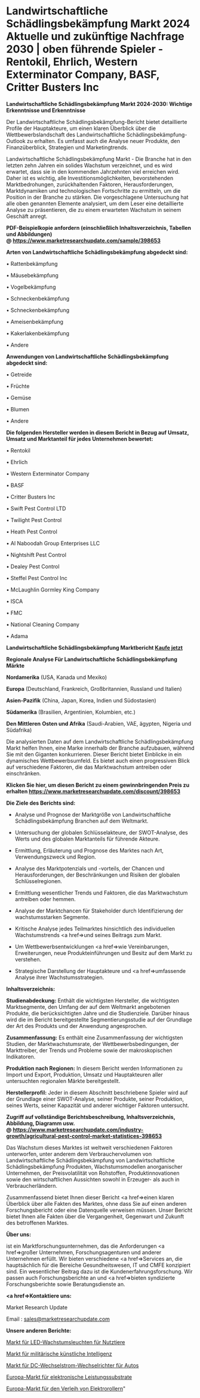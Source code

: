# Landwirtschaftliche Schädlingsbekämpfung Markt 2024 Aktuelle und zukünftige Nachfrage 2030 | oben führende Spieler - Rentokil, Ehrlich, Western Exterminator Company, BASF, Critter Busters Inc

<strong>Landwirtschaftliche Schädlingsbekämpfung Markt 2024-2030: Wichtige Erkenntnisse und Erkenntnisse</strong>

Der Landwirtschaftliche Schädlingsbekämpfung-Bericht bietet detaillierte Profile der Hauptakteure, um einen klaren Überblick über die Wettbewerbslandschaft des Landwirtschaftliche Schädlingsbekämpfung-Outlook zu erhalten. Es umfasst auch die Analyse neuer Produkte, den Finanzüberblick, Strategien und Marketingtrends.

Landwirtschaftliche Schädlingsbekämpfung Markt - Die Branche hat in den letzten zehn Jahren ein solides Wachstum verzeichnet, und es wird erwartet, dass sie in den kommenden Jahrzehnten viel erreichen wird. Daher ist es wichtig, alle Investitionsmöglichkeiten, bevorstehenden Marktbedrohungen, zurückhaltenden Faktoren, Herausforderungen, Marktdynamiken und technologischen Fortschritte zu ermitteln, um die Position in der Branche zu stärken. Die vorgeschlagene Untersuchung hat alle oben genannten Elemente analysiert, um dem Leser eine detaillierte Analyse zu präsentieren, die zu einem erwarteten Wachstum in seinem Geschäft anregt.

<strong><b>PDF-Beispielkopie anfordern (einschließlich Inhaltsverzeichnis, Tabellen und Abbildungen) @ </b></strong><strong><a href=https://www.marketresearchupdate.com/sample/398653><strong>https://www.marketresearchupdate.com/sample/398653</u></a></strong></strong>

<strong>Arten von Landwirtschaftliche Schädlingsbekämpfung abgedeckt sind:</strong>

• Rattenbekämpfung

• Mäusebekämpfung

• Vogelbekämpfung

• Schneckenbekämpfung

• Schneckenbekämpfung

• Ameisenbekämpfung

• Kakerlakenbekämpfung

• Andere

<strong>Anwendungen von Landwirtschaftliche Schädlingsbekämpfung abgedeckt sind:</strong>

• Getreide

• Früchte

• Gemüse

• Blumen

• Andere

<strong>Die folgenden Hersteller werden in diesem Bericht in Bezug auf Umsatz, Umsatz und Marktanteil für jedes Unternehmen bewertet:</strong>

• Rentokil

• Ehrlich

• Western Exterminator Company

• BASF

• Critter Busters Inc

• Swift Pest Control LTD

• Twilight Pest Control

• Heath Pest Control

• Al Naboodah Group Enterprises LLC

• Nightshift Pest Control

• Dealey Pest Control

• Steffel Pest Control Inc

• McLaughlin Gormley King Company

• ISCA

• FMC

• National Cleaning Company

• Adama

<strong>Landwirtschaftliche Schädlingsbekämpfung Marktbericht <a href=https://www.marketresearchupdate.com/buynow/398653>Kaufe jetzt</a></strong>

<strong>Regionale Analyse Für Landwirtschaftliche Schädlingsbekämpfung Märkte</strong>

<strong>Nordamerika</strong> (USA, Kanada und Mexiko)

<strong>Europa</strong> (Deutschland, Frankreich, Großbritannien, Russland und Italien)

<strong>Asien-Pazifik</strong> (China, Japan, Korea, Indien und Südostasien)

<strong>Südamerika</strong> (Brasilien, Argentinien, Kolumbien, etc.)

<strong>Den Mittleren</strong> <strong>Osten und Afrika</strong> (Saudi-Arabien, VAE, ägypten, Nigeria und Südafrika)

Die analysierten Daten auf dem Landwirtschaftliche Schädlingsbekämpfung Markt helfen Ihnen, eine Marke innerhalb der Branche aufzubauen, während Sie mit den Giganten konkurrieren. Dieser Bericht bietet Einblicke in ein dynamisches Wettbewerbsumfeld. Es bietet auch einen progressiven Blick auf verschiedene Faktoren, die das Marktwachstum antreiben oder einschränken.

<strong>Klicken Sie hier, um diesen Bericht zu einem gewinnbringenden Preis zu erhalten
</strong><strong><a href=https://www.marketresearchupdate.com/discount/398653>https://www.marketresearchupdate.com/discount/398653</b></u></strong></a>

<strong>Die Ziele des Berichts sind:</strong>

- Analyse und Prognose der Marktgröße von Landwirtschaftliche Schädlingsbekämpfung Branchen auf dem Weltmarkt.

- Untersuchung der globalen Schlüsselakteure, der SWOT-Analyse, des Werts und des globalen Marktanteils für führende Akteure.

- Ermittlung, Erläuterung und Prognose des Marktes nach Art, Verwendungszweck und Region.

- Analyse des Marktpotenzials und -vorteils, der Chancen und Herausforderungen, der Beschränkungen und Risiken der globalen Schlüsselregionen.

- Ermittlung wesentlicher Trends und Faktoren, die das Marktwachstum antreiben oder hemmen.

- Analyse der Marktchancen für Stakeholder durch Identifizierung der wachstumsstarken Segmente.

- Kritische Analyse jedes Teilmarktes hinsichtlich des individuellen Wachstumstrends <a href=>und</a> seines Beitrags zum Markt.

- Um Wettbewerbsentwicklungen <a href=>wie</a> Vereinbarungen, Erweiterungen, neue Produkteinführungen und Besitz auf dem Markt zu verstehen.

- Strategische Darstellung der Hauptakteure und <a href=>umfas</a>sende Analyse ihrer Wachstumsstrategien.

<strong>Inhaltsverzeichnis:</strong>

<strong>Studienabdeckung:</strong> Enthält die wichtigsten Hersteller, die wichtigsten Marktsegmente, den Umfang der auf dem Weltmarkt angebotenen Produkte, die berücksichtigten Jahre und die Studienziele. Darüber hinaus wird die im Bericht bereitgestellte Segmentierungsstudie auf der Grundlage der Art des Produkts und der Anwendung angesprochen.

<strong>Zusammenfassung:</strong> Es enthält eine Zusammenfassung der wichtigsten Studien, der Marktwachstumsrate, der Wettbewerbsbedingungen, der Markttreiber, der Trends und Probleme sowie der makroskopischen Indikatoren.

<strong>Produktion nach Regionen:</strong> In diesem Bericht werden Informationen zu Import und Export, Produktion, Umsatz und Hauptakteuren aller untersuchten regionalen Märkte bereitgestellt.

<strong>Herstellerprofil:</strong> Jeder in diesem Abschnitt beschriebene Spieler wird auf der Grundlage einer SWOT-Analyse, seiner Produkte, seiner Produktion, seines Werts, seiner Kapazität und anderer wichtiger Faktoren untersucht.

<strong><b>Zugriff auf vollständige Berichtsbeschreibung, Inhaltsverzeichnis, Abbildung, Diagramm usw. @ </b></strong><strong><a href=https://www.marketresearchupdate.com/industry-growth/agricultural-pest-control-market-statistices-398653>https://www.marketresearchupdate.com/industry-growth/agricultural-pest-control-market-statistices-398653</a></strong>

Das Wachstum dieses Marktes ist weltweit verschiedenen Faktoren unterworfen, unter anderem dem Verbrauchervolumen von Landwirtschaftliche Schädlingsbekämpfung von Landwirtschaftliche Schädlingsbekämpfung Produkten, Wachstumsmodellen anorganischer Unternehmen, der Preisvolatilität von Rohstoffen, Produktinnovationen sowie den wirtschaftlichen Aussichten sowohl in Erzeuger- als auch in Verbraucherländern.

Zusammenfassend bietet Ihnen dieser Bericht <a href=>einen</a> klaren Überblick über alle Fakten des Marktes, ohne dass Sie auf einen anderen Forschungsbericht oder eine Datenquelle verweisen müssen. Unser Bericht bietet Ihnen alle Fakten über die Vergangenheit, Gegenwart und Zukunft des betroffenen Marktes.

<strong>Über uns:</strong>

 ist ein Marktforschungsunternehmen, das die Anforderungen <a href=>großer</a> Unternehmen, Forschungsagenturen und anderer Unternehmen erfüllt. Wir bieten verschiedene <a href=>Services</a> an, die hauptsächlich für die Bereiche Gesundheitswesen, IT und CMFE konzipiert sind. Ein wesentlicher Beitrag dazu ist die Kundenerfahrungsforschung. Wir passen auch Forschungsberichte an und <a href=>bieten</a> syndizierte Forschungsberichte sowie Beratungsdienste an.

<strong><a href=>Kontaktiere uns:</a></strong>

Market Research Update

Email : sales@marketresearchupdate.com

<strong>Unsere anderen Berichte:</strong>

<a href=https://www.linkedin.com/pulse/led-livestock-grow-lights-market-latest-report>Markt für LED-Wachstumsleuchten für Nutztiere</a>

<a href=https://www.linkedin.com/pulse/military-artificial-intelligence-ai-market-2023>Markt für militärische künstliche Intelligenz</a>

<a href=https://www.linkedin.com/pulse/dc-ac-car-power-inverter-market-research-report>Markt für DC-Wechselstrom-Wechselrichter für Autos</a>

<a href=https://www.linkedin.com/pulse/europe-power-electronic-substrates-market-2023-current>Europa-Markt für elektronische Leistungssubstrate</a>

<a href=https://www.linkedin.com/pulse/europe-mobility-scooter-rental-market-2023-industry>Europa-Markt für den Verleih von Elektrorollern</a>"
